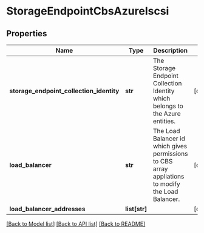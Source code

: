 # StorageEndpointCbsAzureIscsi

## Properties
Name | Type | Description | Notes
------------ | ------------- | ------------- | -------------
**storage_endpoint_collection_identity** | **str** | The Storage Endpoint Collection Identity which belongs to the Azure entities. | [optional] 
**load_balancer** | **str** | The Load Balancer id which gives permissions to CBS array appliations to modify the Load Balancer. | [optional] 
**load_balancer_addresses** | **list[str]** |  | [optional] 

[[Back to Model list]](../README.md#documentation-for-models) [[Back to API list]](../README.md#documentation-for-api-endpoints) [[Back to README]](../README.md)

